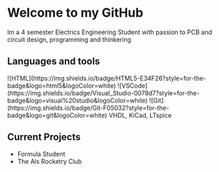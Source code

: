
# Welcome to my GitHub

Im a 4 semester Electrics Engineering Student with passion to PCB and circuit design, programming and thinkering  


<h2 align="left">Languages and tools</h2>
![HTML](https://img.shields.io/badge/HTML5-E34F26?style=for-the-badge&logo=html5&logoColor=white)
![VSCode](https://img.shields.io/badge/Visual_Studio-0078d7?style=for-the-badge&logo=visual%20studio&logoColor=white)
![Git](https://img.shields.io/badge/Git-F05032?style=for-the-badge&logo=git&logoColor=white)
VHDL, KiCad, LTspice


## Current Projects
- Formula Student
- The Als Rocketry Club



